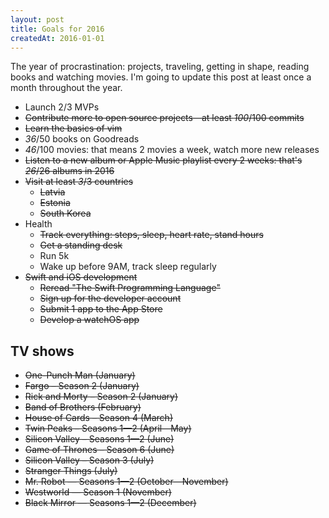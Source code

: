 ```yaml
---
layout: post
title: Goals for 2016
createdAt: 2016-01-01
---
```


The year of procrastination: projects, traveling, getting in shape, reading books and watching movies. I'm going to update this post at least once a month throughout the year.

- Launch 2/3 MVPs
- <del>Contribute more to open source projects—at least _100_/100 commits</del>
- <del>Learn the basics of vim</del>
- _36_/50 books on Goodreads
- _46_/100 movies: that means 2 movies a week, watch more new releases
- <del>Listen to a new album or Apple Music playlist every 2 weeks: that's _26_/26 albums in 2016</del>
- <del>Visit at least _3_/3 countries</del>
  - <del>Latvia</del>
  - <del>Estonia</del>
  - <del>South Korea</del>
- Health
  - <del>Track everything: steps, sleep, heart rate, stand hours</del>
  - <del>Get a standing desk</del>
  - Run 5k
  - Wake up before 9AM, track sleep regularly
- <del>Swift and iOS development</del>
  - <del>Reread "The Swift Programming Language"</del>
  - <del>Sign up for the developer account</del>
  - <del>Submit 1 app to the App Store</del>
  - <del>Develop a watchOS app</del>

## TV shows

- <del>One-Punch Man (January)</del>
- <del>Fargo – Season 2 (January)</del>
- <del>Rick and Morty – Season 2 (January)</del>
- <del>Band of Brothers (February)</del>
- <del>House of Cards – Season 4 (March)</del>
- <del>Twin Peaks – Seasons 1—2 (April—May)</del>
- <del>Silicon Valley – Seasons 1—2 (June)</del>
- <del>Game of Thrones – Season 6 (June)</del>
- <del>Silicon Valley – Season 3 (July)</del>
- <del>Stranger Things (July)</del>
- <del>Mr. Robot — Seasons 1—2 (October—November)</del>
- <del>Westworld — Season 1 (November)</del>
- <del>Black Mirror — Seasons 1—2 (December)</del>

